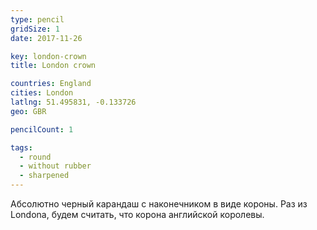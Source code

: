 ```yaml
---
type: pencil
gridSize: 1
date: 2017-11-26

key: london-crown
title: London crown

countries: England
cities: London
latlng: 51.495831, -0.133726
geo: GBR

pencilCount: 1

tags:
  - round
  - without rubber
  - sharpened
---
```


Абсолютно черный карандаш с наконечником в виде короны. Раз из Londonа, будем считать, что корона английской королевы.
